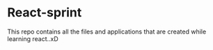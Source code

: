 # React-sprint
This repo contains all the files and applications that are created while learning react..xD
